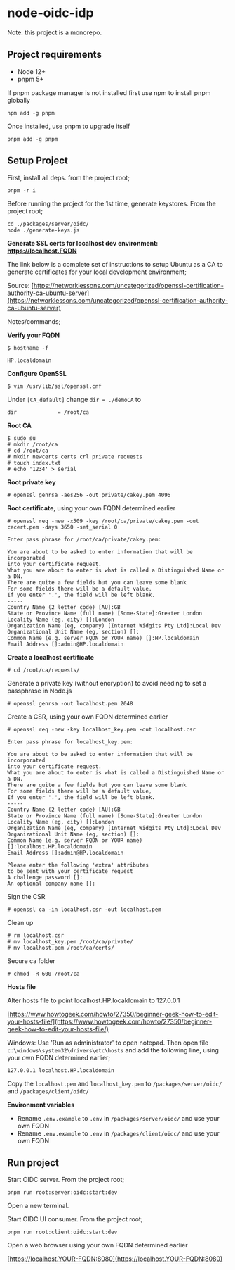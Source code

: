 # node-oidc-idp

Note: this project is a monorepo.

## Project requirements

- Node 12+
- pnpm 5+

If pnpm package manager is not installed first use npm to install pnpm globally

```
npm add -g pnpm
```

Once installed, use pnpm to upgrade itself

```
pnpm add -g pnpm
```

## Setup Project

First, install all deps. from the project root;

```
pnpm -r i
```

Before running the project for the 1st time, generate keystores. From the project root;

```
cd ./packages/server/oidc/
node ./generate-keys.js
```

**Generate SSL certs for localhost dev environment: https://localhost.FQDN**

The link below is a complete set of instructions to setup Ubuntu as a CA to generate certificates for your local development environment;

Source: [https://networklessons.com/uncategorized/openssl-certification-authority-ca-ubuntu-server](https://networklessons.com/uncategorized/openssl-certification-authority-ca-ubuntu-server)

Notes/commands;

**Verify your FQDN**

```
$ hostname -f

HP.localdomain
```

**Configure OpenSSL**

```
$ vim /usr/lib/ssl/openssl.cnf
```

Under `[CA_default]` change `dir = ./demoCA` to

```
dir             = /root/ca
```

**Root CA**

```
$ sudo su
# mkdir /root/ca
# cd /root/ca
# mkdir newcerts certs crl private requests
# touch index.txt
# echo '1234' > serial
```

**Root private key**

```
# openssl genrsa -aes256 -out private/cakey.pem 4096
```

**Root certificate**, using your own FQDN determined earlier

```
# openssl req -new -x509 -key /root/ca/private/cakey.pem -out cacert.pem -days 3650 -set_serial 0

Enter pass phrase for /root/ca/private/cakey.pem:

You are about to be asked to enter information that will be incorporated
into your certificate request.
What you are about to enter is what is called a Distinguished Name or a DN.
There are quite a few fields but you can leave some blank
For some fields there will be a default value,
If you enter '.', the field will be left blank.
-----
Country Name (2 letter code) [AU]:GB
State or Province Name (full name) [Some-State]:Greater London
Locality Name (eg, city) []:London
Organization Name (eg, company) [Internet Widgits Pty Ltd]:Local Dev
Organizational Unit Name (eg, section) []:
Common Name (e.g. server FQDN or YOUR name) []:HP.localdomain
Email Address []:admin@HP.localdomain
```

**Create a localhost certificate**

```
# cd /root/ca/requests/
```

Generate a private key (without encryption) to avoid needing to set a passphrase in Node.js

```
# openssl genrsa -out localhost.pem 2048
```

Create a CSR, using your own FQDN determined earlier

```
# openssl req -new -key localhost_key.pem -out localhost.csr

Enter pass phrase for localhost_key.pem:

You are about to be asked to enter information that will be incorporated
into your certificate request.
What you are about to enter is what is called a Distinguished Name or a DN.
There are quite a few fields but you can leave some blank
For some fields there will be a default value,
If you enter '.', the field will be left blank.
-----
Country Name (2 letter code) [AU]:GB
State or Province Name (full name) [Some-State]:Greater London
Locality Name (eg, city) []:London
Organization Name (eg, company) [Internet Widgits Pty Ltd]:Local Dev
Organizational Unit Name (eg, section) []:
Common Name (e.g. server FQDN or YOUR name) []:localhost.HP.localdomain
Email Address []:admin@HP.localdomain

Please enter the following 'extra' attributes
to be sent with your certificate request
A challenge password []:
An optional company name []:
```

Sign the CSR

```
# openssl ca -in localhost.csr -out localhost.pem
```

Clean up

```
# rm localhost.csr
# mv localhost_key.pem /root/ca/private/
# mv localhost.pem /root/ca/certs/
```

Secure ca folder

```
# chmod -R 600 /root/ca
```

**Hosts file**

Alter hosts file to point localhost.HP.localdomain to 127.0.0.1

[https://www.howtogeek.com/howto/27350/beginner-geek-how-to-edit-your-hosts-file/](https://www.howtogeek.com/howto/27350/beginner-geek-how-to-edit-your-hosts-file/)

Windows: Use 'Run as administrator' to open notepad. Then open file `c:\windows\system32\drivers\etc\hosts` and add the following line, using your own FQDN determined earlier;

```
127.0.0.1 localhost.HP.localdomain
```

Copy the `localhost.pem` and `localhost_key.pem` to `/packages/server/oidc/` and `/packages/client/oidc/`

**Environment variables**

- Rename `.env.example` to `.env` in `/packages/server/oidc/` and use your own FQDN
- Rename `.env.example` to `.env` in `/packages/client/oidc/` and use your own FQDN

## Run project

Start OIDC server. From the project root;

```
pnpm run root:server:oidc:start:dev
```

Open a new terminal.

Start OIDC UI consumer. From the project root;

```
pnpm run root:client:oidc:start:dev
```

Open a web browser using your own FQDN determined earlier

[https://localhost.YOUR-FQDN:8080](https://localhost.YOUR-FQDN:8080)
